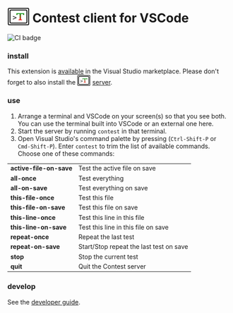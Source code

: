 # <img src="https://raw.githubusercontent.com/contest-framework/vscode/refs/heads/main/icons/300.png" width="50" height="41" valign="bottom"> Contest client for VSCode

![CI badge](https://github.com/contest-framework/vscode/actions/workflows/main.yml/badge.svg)

### install

This extension is
[available](https://marketplace.visualstudio.com/items?itemName=kevgo.contest-vscode)
in the Visual Studio marketplace. Please don't forget to also install the
<img src="icons/300.png" width="30" height="25" valign="bottom">
[server](https://github.com/contest/server).

### use

1. Arrange a terminal and VSCode on your screen(s) so that you see both. You can
   use the terminal built into VSCode or an external one here.
2. Start the server by running `contest` in that terminal.
3. Open Visual Studio's command palette by pressing (`Ctrl-Shift-P` or
   `Cmd-Shift-P`). Enter `contest` to trim the list of available commands.
   Choose one of these commands:

<table type="commands">
  <tr>
    <td><b>active-file-on-save</b></td>
    <td>Test the active file on save</td>
  </tr>
  <tr>
    <td><b>all-once</b></td>
    <td>Test everything</td>
  </tr>
  <tr>
    <td><b>all-on-save</b></td>
    <td>Test everything on save</td>
  </tr>
  <tr>
    <td><b>this-file-once</b></td>
    <td>Test this file</td>
  </tr>
  <tr>
    <td><b>this-file-on-save</b></td>
    <td>Test this file on save</td>
  </tr>
  <tr>
    <td><b>this-line-once</b></td>
    <td>Test this line in this file</td>
  </tr>
  <tr>
    <td><b>this-line-on-save</b></td>
    <td>Test this line in this file on save</td>
  </tr>
  <tr>
    <td><b>repeat-once</b></td>
    <td>Repeat the last test</td>
  </tr>
  <tr>
    <td><b>repeat-on-save</b></td>
    <td>Start/Stop repeat the last test on save</td>
  </tr>
  <tr>
    <td><b>stop</b></td>
    <td>Stop the current test</td>
  </tr>
  <tr>
    <td><b>quit</b></td>
    <td>Quit the Contest server</td>
  </tr>
</table>

### develop

See the [developer guide](DEVELOPMENT.md).
